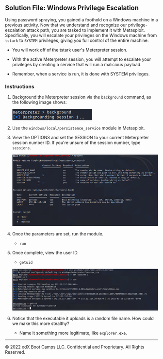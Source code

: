 ## Solution File: Windows Privilege Escalation

Using password spraying, you gained a foothold on a Windows machine in a previous activity. Now that we understand and recognize our privilege-escalation attack path, you are tasked to implement it with Metasploit. Specifically, you will escalate your privileges on the Windows machine from `tstark` to `SYSTEM` privileges, giving you full control of the entire machine.

- You will work off of the tstark user's Meterpreter session. 

- With the active Meterpreter session, you will attempt to escalate your privileges by creating a service that will run a malicious payload. 

- Remember, when a service is run, it is done with SYSTEM privileges. 

### Instructions

1. Background the Meterpreter session via the `background` command, as the following image shows:

	![A screenshot depicts the results of the command.](background.PNG)

2. Use the `windows/local/persistence_service` module in Metasploit.

3. View the OPTIONS and set the SESSION to your current Meterpreter session number ID. If you're unsure of the session number, type `sessions`.

	![A screenshot depicts the OPTIONS menu.](options.PNG)	

4. Once the parameters are set, run the module.

    - `run`

5. Once complete, view the user ID.

    - `getuid`

	![A screenshot depicts the results of the command.](uid.PNG)	
	
6. Notice that the executable it uploads is a random file name. How could we make this more stealthy?

    - Name it something more legitimate, like `explorer.exe`.
---
© 2022 edX Boot Camps LLC. Confidential and Proprietary. All Rights Reserved.



